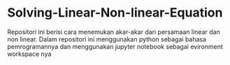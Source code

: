 # Solving-Linear-Non-linear-Equation
Repositori ini berisi cara menemukan akar-akar dari persamaan linear dan non linear. Dalam repositori ini menggunakan python sebagai bahasa pemrogramannya dan menggunakan jupyter notebook sebagai evironment workspace nya
